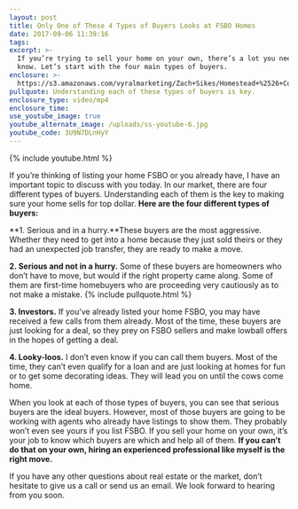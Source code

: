```yaml
---
layout: post
title: Only One of These 4 Types of Buyers Looks at FSBO Homes
date: 2017-09-06 11:39:16
tags:
excerpt: >-
  If you’re trying to sell your home on your own, there’s a lot you need to
  know. Let’s start with the four main types of buyers.
enclosure: >-
  https://s3.amazonaws.com/vyralmarketing/Zach+Sikes/Homestead+%2526+Co-+Only+One+of+These+4+Types+of+Buyers+Looks+at+FSBO+Homes.mp4
pullquote: Understanding each of these types of buyers is key.
enclosure_type: video/mp4
enclosure_time:
use_youtube_image: true
youtube_alternate_image: /uploads/ss-youtube-6.jpg
youtube_code: 3U9N7DLnHyY
---
```



{% include youtube.html %}

If you’re thinking of listing your home FSBO or you already have, I have an important topic to discuss with you today. In our market, there are four different types of buyers. Understanding each of them is the key to making sure your home sells for top dollar. **Here are the four different types of buyers:**

**1. Serious and in a hurry.**These buyers are the most aggressive. Whether they need to get into a home because they just sold theirs or they had an unexpected job transfer, they are ready to make a move.

**2. Serious and not in a hurry.** Some of these buyers are homeowners who don’t have to move, but would if the right property came along. Some of them are first-time homebuyers who are proceeding very cautiously as to not make a mistake. {% include pullquote.html %}

**3. Investors.** If you’ve already listed your home FSBO, you may have received a few calls from them already. Most of the time, these buyers are just looking for a deal, so they prey on FSBO sellers and make lowball offers in the hopes of getting a deal.

**4. Looky-loos.** I don’t even know if you can call them buyers. Most of the time, they can’t even qualify for a loan and are just looking at homes for fun or to get some decorating ideas. They will lead you on until the cows come home.

When you look at each of those types of buyers, you can see that serious buyers are the ideal buyers. However, most of those buyers are going to be working with agents who already have listings to show them. They probably won’t even see yours if you list FSBO. If you sell your home on your own, it’s your job to know which buyers are which and help all of them. **If you can’t do that on your own, hiring an experienced professional like myself is the right move.**

If you have any other questions about real estate or the market, don’t hesitate to give us a call or send us an email. We look forward to hearing from you soon.